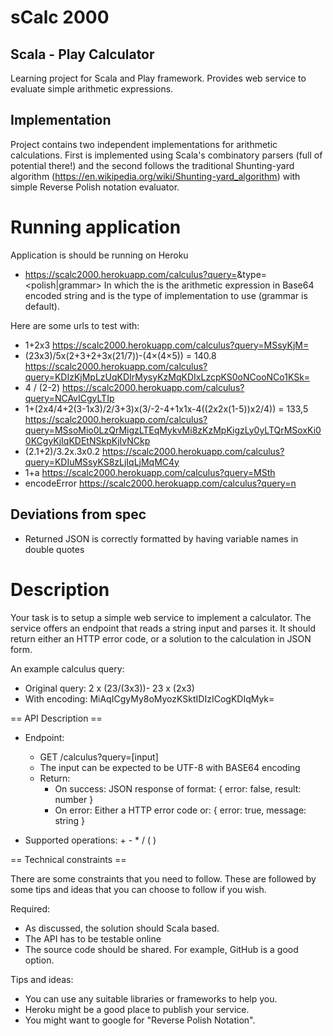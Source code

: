 # sCalc 2000
## Scala - Play Calculator
Learning project for Scala and Play framework. Provides web service to evaluate simple arithmetic expressions.

## Implementation
Project contains two independent implementations for arithmetic calculations. First is implemented using Scala's combinatory parsers (full of potential there!) and the second follows the traditional Shunting-yard algorithm (https://en.wikipedia.org/wiki/Shunting-yard_algorithm) with simple Reverse Polish notation evaluator.

# Running application
Application is should be running on Heroku
* https://scalc2000.herokuapp.com/calculus?query=<expression>&type=<polish|grammar>
In which the <expression> is the arithmetic expression in Base64 encoded string and <type> is the type of implementation to use (grammar is default).

Here are some urls to test with:
* 1+2x3 https://scalc2000.herokuapp.com/calculus?query=MSsyKjM=
* (23x3)/5x(2+3+2+3x(21/7))-(4×(4×5)) = 140.8 https://scalc2000.herokuapp.com/calculus?query=KDIzKjMpLzUqKDIrMysyKzMqKDIxLzcpKS0oNCooNCo1KSk=
* 4 / (2-2) https://scalc2000.herokuapp.com/calculus?query=NCAvICgyLTIp
* 1+(2x4/4+2(3-1x3)/2/3+3)x(3/-2-4+1x1x-4((2x2x(1-5))x2/4)) = 133,5 https://scalc2000.herokuapp.com/calculus?query=MSsoMio0LzQrMigzLTEqMykvMi8zKzMpKigzLy0yLTQrMSoxKi00KCgyKjIqKDEtNSkpKjIvNCkp
* (2.1+2)/3.2x.3x0.2 https://scalc2000.herokuapp.com/calculus?query=KDIuMSsyKS8zLjIqLjMqMC4y
* 1+a https://scalc2000.herokuapp.com/calculus?query=MSth
* encodeError https://scalc2000.herokuapp.com/calculus?query=n

## Deviations from spec
* Returned JSON is correctly formatted by having variable names in double quotes

# Description

Your task is to setup a simple web service to implement a calculator. The service offers an endpoint that reads a string input and parses it. It should return either an HTTP error code, or a solution to the calculation in JSON form.

An example calculus query:
- Original query: 2 x (23/(3x3))- 23 x (2x3)
- With encoding: MiAqICgyMy8oMyozKSktIDIzICogKDIqMyk=


== API Description == 

- Endpoint:
  * GET /calculus?query=[input]
  * The input can be expected to be UTF-8 with BASE64 encoding
  * Return:
    - On success: JSON response of format:
      { error: false, result: number }
    - On error: Either a HTTP error code or:
      { error: true, message: string }

- Supported operations: + - * / ( ) 


== Technical constraints ==

There are some constraints that you need to follow. These are followed by some tips and ideas that you can choose to follow if you wish.

Required:
- As discussed, the solution should Scala based. 
- The API has to be testable online 
- The source code should be shared. For example, GitHub is a good option.

Tips and ideas:
- You can use any suitable libraries or frameworks to help you.
- Heroku might be a good place to publish your service.
- You might want to google for "Reverse Polish Notation".










